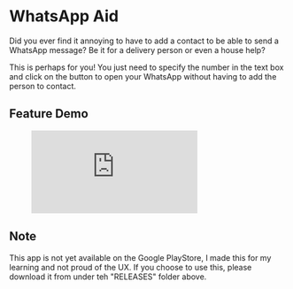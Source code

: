 # WhatsApp Aid

Did you ever find it annoying to have to add a contact to be able to send a WhatsApp message? Be it for a delivery person or even a house help?

This is perhaps for you! You just need to specify the number in the text box and click on the button to open your WhatsApp without having to add the person to contact.

## Feature Demo

<figure class="video_container">
  <iframe src="https://www.youtube.com/embed/eXyAxHVpm-8" frameborder="0" allow="accelerometer; autoplay; encrypted-media; gyroscope; picture-in-picture" allowfullscreen></iframe>
</figure>

## Note

This app is not yet available on the Google PlayStore, I made this for my learning and not proud of the UX. If you choose to use this, please download it from under teh "RELEASES" folder above.